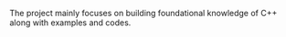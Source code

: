 The project mainly focuses on building foundational knowledge of C++ along with examples and codes.
